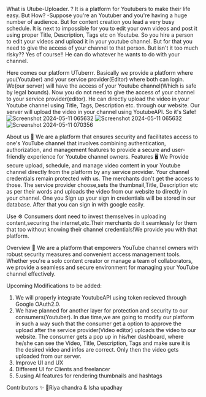 
What is Utube-Uploader. ?
It is a platform for Youtubers to make their life easy. But How? -Suppose you're an Youtuber and you're having a huge number of audience. But for content creation you lead a very busy schedule. It is next to impossible for you to edit your own videos and post it using proper Title, Description, Tags etc on Youtube. So you hire a person to edit your videos and upload it in your youtube channel. But for that you need to give the access of your channel to that person. But isn't it too much risky?? Yes of course!! He can do whatever he wants to do with your channel.

Here comes our platform UTuberrr.
Basically we provide a platform where you(Youtuber) and your service provider(Editor) where both can login. We(our server) will have the access of your Youtube channel(Which is safe by legal bounds). Now you do not need to give the access of your channel to your service provider(editor). He can directly upload the video in your Youtube channel using Title, Tags, Description etc. through our website. Our server will upload the video in your channel using YoutubeAPI. So it's Safe!
![Screenshot 2024-05-11 065632](https://github.com/Riya-chandra/Utube-Uploader/assets/136116667/eec38648-f14c-4476-b42c-70eee125f692)
![Screenshot 2024-05-11 065632](https://github.com/Riya-chandra/Utube-Uploader/assets/136116667/520e5165-cace-4143-b5cf-248819bf9041)
![Screenshot 2024-05-11 070356](https://github.com/Riya-chandra/Utube-Uploader/assets/136116667/721e0661-f92a-44be-90d9-a3c7f8dfd963)




 About us 💜
We are a platform that ensures security and facilitates access to one's YouTube channel that involves combining authentication, authorization, and management features to provide a secure and user-friendly experience for Youtube channel owners.
 
Features 🖥️
We Provide secure upload, schedule, and manage video content in your Youtube channel directly from the platform by any service provider.
Your channel credentials remain protected with us. The merchants don't get the access to those.
The service provider choose,sets the thumbnail,Title, Description etc as per their words and uploads the video from our website to directly in your channel.
One you Sign up your sign in credentials will be stored in our database.
After that you can sign in with google easily.

Use ⚙️
Consumers dont need to invest themselves in uploading content,securing the internet,etc.Their merchants do it seamlessly for them that too without knowing their channel credentials!We provide you with that platform.

Overview 📖
We are a platform that empowers YouTube channel owners with robust security measures and convenient access management tools. Whether you're a solo content creator or manage a team of collaborators, we provide a seamless and secure environment for managing your YouTube channel effectively.

Upcoming Modifications to be added:
 1. We will properly integrate YoutubeAPI using token recieved through Google OAuth2.0.
 2. We have planned for another layer for protection and security to our consumers(Youtuber). In due time,we are going to modify our platform in such a way such that the consumer get a option to approve the upload after the service provider(Video editor) uploads the video to our website. The consumer gets a pop up in his/her dashboard, where he/she can see the Video, Title, Description, Tags and make sure it is the desired video and infos are correct. Only then the video gets uploaded from our server.
 3. Improve UI and UX
 4. Different UI for Clients and freelancer
 5. 5.using AI features for rendering thumbnails and hashtags

Contributors ✨
💜Riya chandra & Isha upadhay
